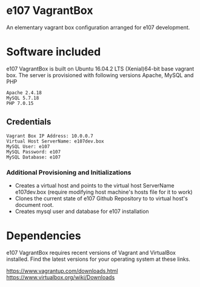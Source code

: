 # e107 VagrantBox
 An elementary vagrant box configuration arranged for e107 development.

# Software included
e107 VagrantBox is built on Ubuntu 16.04.2 LTS (Xenial)64-bit base vagrant box. The server is provisioned with following versions Apache, MySQL and PHP

    Apache 2.4.18
    MySQL 5.7.18
    PHP 7.0.15

## Credentials  
    Vagrant Box IP Address: 10.0.0.7
    Virtual Host ServerName: e107dev.box
    MySQL User: e107
    MySQL Password: e107
    MySQL Database: e107


### Additional Provisioning and Initializations
* Creates a virtual host and points to the virtual host ServerName e107dev.box (require modifying host machine's hosts file for it to work) 
* Clones the current state of e107 Github Repository to to virtual host's document root.
* Creates mysql user and database for e107 installation

# Dependencies
e107 VagrantBox requires recent versions of Vagrant and VirtualBox installed. Find the latest versions for your operating system at these links.

https://www.vagrantup.com/downloads.html  
https://www.virtualbox.org/wiki/Downloads  


